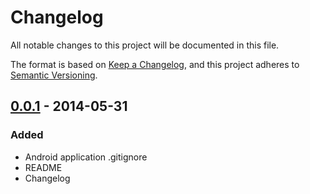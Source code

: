 # Changelog
All notable changes to this project will be documented in this file.

The format is based on [Keep a Changelog](https://keepachangelog.com/en/1.0.0/),
and this project adheres to [Semantic Versioning](https://semver.org/spec/v2.0.0.html).

## [0.0.1] - 2014-05-31
### Added
- Android application .gitignore
- README
- Changelog

[0.0.1]: https://github.com/olivierlacan/keep-a-changelog/releases/tag/v0.0.1